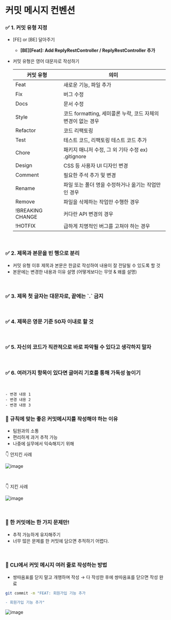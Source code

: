 # 커밋 메시지 컨벤션

<aside>

### ✅ 1. 커밋 유형 지정

- [FE]  or  [BE] 달아주기
    - **[BE][Feat]: Add ReplyRestController / ReplyRestController 추가**
- 커밋 유형은 영어 대문자로 작성하기
    
    
    | 커밋 유형 | 의미 |
    | --- | --- |
    | Feat | 새로운 기능, 파일 추가 |
    | Fix | 버그 수정 |
    | Docs | 문서 수정 |
    | Style | 코드 formatting, 세미콜론 누락, 코드 자체의 변경이 없는 경우 |
    | Refactor | 코드 리팩토링 |
    | Test | 테스트 코드, 리팩토링 테스트 코드 추가 |
    | Chore | 패키지 매니저 수정, 그 외 기타 수정 ex) .gitignore |
    | Design | CSS 등 사용자 UI 디자인 변경 |
    | Comment | 필요한 주석 추가 및 변경 |
    | Rename | 파일 또는 폴더 명을 수정하거나 옮기는 작업만인 경우 |
    | Remove | 파일을 삭제하는 작업만 수행한 경우 |
    | !BREAKING CHANGE | 커다란 API 변경의 경우 |
    | !HOTFIX | 급하게 치명적인 버그를 고쳐야 하는 경우 |
<br>

### ✅ 2. 제목과 본문을 빈 행으로 분리

- 커밋 유형 이후 제목과 본문은 한글로 작성하여 내용이 잘 전달될 수 있도록 할 것
- 본문에는 변경한 내용과 이유 설명 (어떻게보다는 무엇 & 왜를 설명)

<br>

### ✅ 3. 제목 첫 글자는 대문자로, 끝에는 \`.\` 금지  
<br>


### ✅ 4. 제목은 영문 기준 50자 이내로 할 것  
<br>

### ✅ 5. 자신의 코드가 직관적으로 바로 파악될 수 있다고 생각하지 말자
<br>

### ✅ 6. 여러가지 항목이 있다면 글머리 기호를 통해 가독성 높이기
<br>

```
- 변경 내용 1
- 변경 내용 2
- 변경 내용 3
```

</aside>

### 🖤 규칙에 맞는 좋은 커밋메시지를 작성해야 하는 이유

- 팀원과의 소통
- 편리하게 과거 추적 가능
- 나중에 실무에서 익숙해지기 위해


<aside>

👇 안지킨 사례

![image](/uploads/05a24a5a22b70a67c22c113273ee0be8/image.png)

</aside>

<br>

<aside>

👇 지킨 사례

![image](/uploads/4311bc672b7d79390779a6f4ae0a470e/image.png)

</aside>
<br>

### 🖤 한 커밋에는 한 가지 문제만!

- 추적 가능하게 유지해주기
- 너무 많은 문제를 한 커밋에 담으면 추적하기 어렵다.

<br>

### 🖤 CLI에서 커밋 메시지 여러 줄로 작성하는 방법

<aside>

- 쌍따옴표를 닫지 말고 개행하며 작성 → 다 작성한 후에 쌍따옴표를 닫으면 작성 완료

```bash
git commit -m "FEAT: 회원가입 기능 추가

- 회원가입 기능 추가"
```

![image](/uploads/2207f052d6d8a2e0411985eb9686c501/image.png)

</aside>

